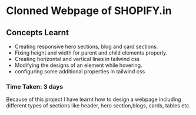 # Clonned Webpage of SHOPIFY.in
## Concepts Learnt
- Creating responsive hero sections, blog and card sections.
- Fixing height and width for parent and child elements properly.
- Creating horizontal and vertical lines in tailwind css
- Modifying the designs of an element while hovering.
- configuring some additional properties  in tailwind css

### Time Taken:  3 days
 

Because of this project I have learnt how to design a webpage including different types of sections like header, hero section,blogs, cards, tables etc.